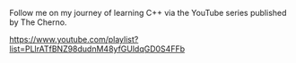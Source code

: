 Follow me on my journey of learning C++ via the YouTube series published by The Cherno.

https://www.youtube.com/playlist?list=PLlrATfBNZ98dudnM48yfGUldqGD0S4FFb
